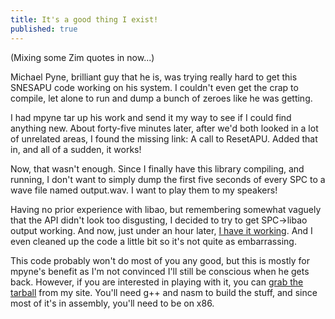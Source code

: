 ```yaml
---
title: It's a good thing I exist!
published: true
---
```


(Mixing some Zim quotes in now...)

Michael Pyne, brilliant guy that he is, was trying really hard to get
this SNESAPU code working on his system. I couldn't even get the crap to
compile, let alone to run and dump a bunch of zeroes like he was
getting.

I had mpyne tar up his work and send it my way to see if I could find
anything new. About forty-five minutes later, after we'd both looked in
a lot of unrelated areas, I found the missing link: A call to ResetAPU.
Added that in, and all of a sudden, it works!

Now, that wasn't enough. Since I finally have this library compiling,
and running, I don't want to simply dump the first five seconds of every
SPC to a wave file named output.wav. I want to play them to my speakers!

Having no prior experience with libao, but remembering somewhat vaguely
that the API didn't look too disgusting, I decided to try to get
SPC-\>libao output working. And now, just under an hour later, [I have
it working][]. And I even cleaned up the code a little bit so it's not
quite as embarrassing.

This code probably won't do most of you any good, but this is mostly for
mpyne's benefit as I'm not convinced I'll still be conscious when he
gets back. However, if you are interested in playing with it, you can
[grab the tarball][] from my site. You'll need g++ and nasm to build the
stuff, and since most of it's in assembly, you'll need to be on x86.

  [I have it working]: http://c133.org/tmp/spcplay.cpp
  [grab the tarball]: http://c133.org/files/snesapu-linux.tar.bz2
